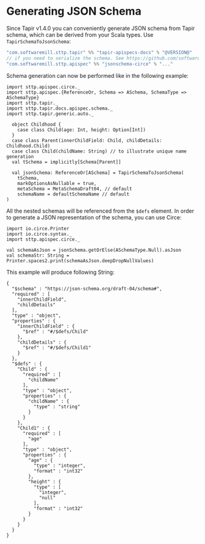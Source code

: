 # Generating JSON Schema

Since Tapir v1.4.0 you can conveniently generate JSON schema from Tapir schema, which can be derived from your Scala types. Use `TapirSchemaToJsonSchema`:

```scala
"com.softwaremill.sttp.tapir" %% "tapir-apispecs-docs" % "@VERSION@"
// if you need to serialize the schema. See https://github.com/softwaremill/sttp-apispec
"com.softwaremill.sttp.apispec" %% "jsonschema-circe" % "..."
```

Schema generation can now be performed like in the following example:

```scala:mdoc:compile-only
import sttp.apispec.circe._
import sttp.apispec.{ReferenceOr, Schema => ASchema, SchemaType => ASchemaType}
import sttp.tapir._
import sttp.tapir.docs.apispec.schema._
import sttp.tapir.generic.auto._

  object Childhood {
    case class Child(age: Int, height: Option[Int])
  }
  case class Parent(innerChildField: Child, childDetails: Childhood.Child)
  case class Child(childName: String) // to illustrate unique name generation
  val tSchema = implicitly[Schema[Parent]]

  val jsonSchema: ReferenceOr[ASchema] = TapirSchemaToJsonSchema(
    tSchema,
    markOptionsAsNullable = true,
    metaSchema = MetaSchemaDraft04, // default
    schemaName = defaultSchemaName // default
)
```

All the nested schemas will be referenced from the `$defs` element.
In order to generate a JSON representation of the schema, you can use Circe:

```scala:mdoc:compile-only
import io.circe.Printer
import io.circe.syntax._
import sttp.apispec.circe._

val schemaAsJson = jsonSchema.getOrElse(ASchemaType.Null).asJson
val schemaStr: String = Printer.spaces2.print(schemaAsJson.deepDropNullValues)
```

This example will produce following String:

```scala:mdoc
{
  "$schema" : "https://json-schema.org/draft-04/schema#",
  "required" : [
    "innerChildField",
    "childDetails"
  ],
  "type" : "object",
  "properties" : {
    "innerChildField" : {
      "$ref" : "#/$defs/Child"
    },
    "childDetails" : {
      "$ref" : "#/$defs/Child1"
    }
  },
  "$defs" : {
    "Child" : {
      "required" : [
        "childName"
      ],
      "type" : "object",
      "properties" : {
        "childName" : {
          "type" : "string"
        }
      }
    },
    "Child1" : {
      "required" : [
        "age"
      ],
      "type" : "object",
      "properties" : {
        "age" : {
          "type" : "integer",
          "format" : "int32"
        },
        "height" : {
          "type" : [
            "integer",
            "null"
          ],
          "format" : "int32"
        }
      }
    }
  }
}
```
